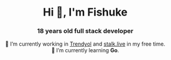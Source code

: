<h1 align="center">Hi 👋, I'm Fishuke</h1>
<h3 align="center">18 years old full stack developer</h3>

<p align="center"> 
🔭 I’m currently working in <a href="https://trendyol.com">Trendyol</a> and <a href="https://stalk.live">stalk.live</a> in my free time.</br>
🌱 I’m currently learning <b>Go</b>.
</p>
